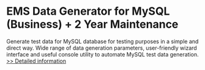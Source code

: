# EMS Data Generator for MySQL (Business) + 2 Year Maintenance
Generate test data for MySQL database for testing purposes in a simple and direct way. Wide range of data generation parameters, user-friendly wizard interface and useful console utility to automate MySQL test data generation.
[>> Detailed information](https://secure.shareit.com/shareit/product.html?productid=300067879&affiliateid=200057808)